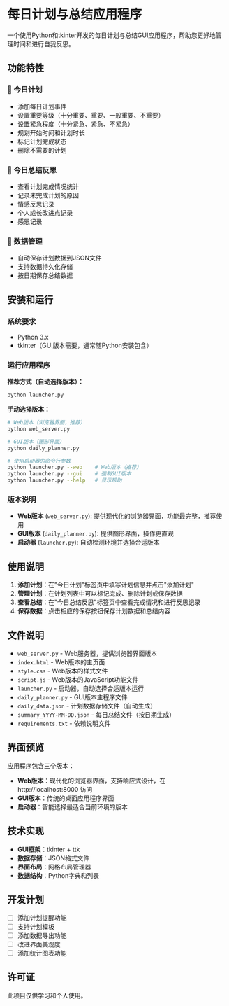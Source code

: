 # 每日计划与总结应用程序

一个使用Python和tkinter开发的每日计划与总结GUI应用程序，帮助您更好地管理时间和进行自我反思。

## 功能特性

### 📅 今日计划
- 添加每日计划事件
- 设置重要等级（十分重要、重要、一般重要、不重要）
- 设置紧急程度（十分紧急、紧急、不紧急）
- 规划开始时间和计划时长
- 标记计划完成状态
- 删除不需要的计划

### 📝 今日总结反思
- 查看计划完成情况统计
- 记录未完成计划的原因
- 情感反思记录
- 个人成长改进点记录
- 感恩记录

### 💾 数据管理
- 自动保存计划数据到JSON文件
- 支持数据持久化存储
- 按日期保存总结数据

## 安装和运行

### 系统要求
- Python 3.x
- tkinter（GUI版本需要，通常随Python安装包含）

### 运行应用程序

**推荐方式（自动选择版本）：**
```bash
python launcher.py
```

**手动选择版本：**
```bash
# Web版本（浏览器界面，推荐）
python web_server.py

# GUI版本（图形界面）
python daily_planner.py

# 使用启动器的命令行参数
python launcher.py --web    # Web版本（推荐）
python launcher.py --gui    # 强制GUI版本
python launcher.py --help   # 显示帮助
```

### 版本说明
- **Web版本** (`web_server.py`): 提供现代化的浏览器界面，功能最完整，推荐使用
- **GUI版本** (`daily_planner.py`): 提供图形界面，操作更直观
- **启动器** (`launcher.py`): 自动检测环境并选择合适版本

## 使用说明

1. **添加计划**：在"今日计划"标签页中填写计划信息并点击"添加计划"
2. **管理计划**：在计划列表中可以标记完成、删除计划或保存数据
3. **查看总结**：在"今日总结反思"标签页中查看完成情况和进行反思记录
4. **保存数据**：点击相应的保存按钮保存计划数据和总结内容

## 文件说明

- `web_server.py` - Web服务器，提供浏览器界面版本
- `index.html` - Web版本的主页面
- `style.css` - Web版本的样式文件
- `script.js` - Web版本的JavaScript功能文件
- `launcher.py` - 启动器，自动选择合适版本运行
- `daily_planner.py` - GUI版本主程序文件
- `daily_data.json` - 计划数据存储文件（自动生成）
- `summary_YYYY-MM-DD.json` - 每日总结文件（按日期生成）
- `requirements.txt` - 依赖说明文件

## 界面预览

应用程序包含三个版本：
- **Web版本**：现代化的浏览器界面，支持响应式设计，在 http://localhost:8000 访问
- **GUI版本**：传统的桌面应用程序界面
- **启动器**：智能选择最适合当前环境的版本

## 技术实现

- **GUI框架**：tkinter + ttk
- **数据存储**：JSON格式文件
- **界面布局**：网格布局管理器
- **数据结构**：Python字典和列表

## 开发计划

- [ ] 添加计划提醒功能
- [ ] 支持计划模板
- [ ] 添加数据导出功能
- [ ] 改进界面美观度
- [ ] 添加统计图表功能

## 许可证

此项目仅供学习和个人使用。
